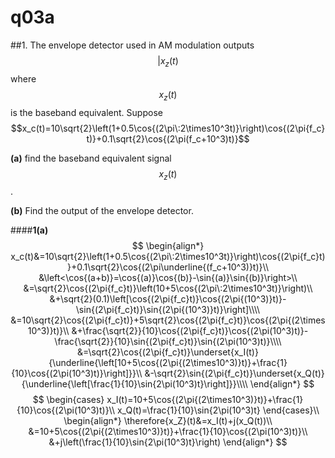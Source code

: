 # q03a

##1. 
The envelope detector used in AM modulation outputs $$|x_z(t)$$ where $$x_z(t)$$ is the baseband equivalent. Suppose $$x_c(t)=10\sqrt{2}\left(1+0.5\cos{(2\pi\:2\times10^3t)}\right)\cos{(2\pi{f_c}t)}+0.1\sqrt{2}\cos{(2\pi(f_c+10^3)t)}$$

**(a)** find the baseband equivalent signal $$x_z(t)$$.

**(b)** Find the output of the envelope detector.

####**1(a)**
$$
    \begin{align*}
    x_c(t)&=10\sqrt{2}\left(1+0.5\cos{(2\pi\:2\times10^3t)}\right)\cos{(2\pi{f_c}t)}+0.1\sqrt{2}\cos{(2\pi\underline{(f_c+10^3)}t)}\\
    &\left<\cos{(a+b)}=\cos{(a)}\cos{(b)}-\sin{(a)}\sin{(b)}\right>\\
    &=\sqrt{2}\cos{(2\pi{f_c}t)}\left(10+5\cos{(2\pi\:2\times10^3t)}\right)\\
    &+\sqrt{2}(0.1)\left[\cos{(2\pi{f_c}t)}\cos{(2\pi{(10^3)}t)}-\sin{(2\pi{f_c}t)}\sin{(2\pi{(10^3)}t)}\right]\\\\
    &=10\sqrt{2}\cos{(2\pi{f_c}t)}+5\sqrt{2}\cos{(2\pi{f_c}t)}\cos{(2\pi{(2\times10^3)}t)}\\
    &+\frac{\sqrt{2}}{10}\cos{(2\pi{f_c}t)}\cos{(2\pi(10^3)t)}-\frac{\sqrt{2}}{10}\sin{(2\pi{f_c}t)}\sin{(2\pi(10^3)t)}\\\\
    &=\sqrt{2}\cos{(2\pi{f_c}t)}\underset{x_I(t)}{\underline{\left[10+5\cos{(2\pi{(2\times10^3)}t)}+\frac{1}{10}\cos{(2\pi(10^3)t)}\right]}}\\
    &-\sqrt{2}\sin{(2\pi{f_c}t)}\underset{x_Q(t)}{\underline{\left[\frac{1}{10}\sin{2\pi(10^3)t}\right]}}\\\\
    \end{align*}
$$
$$
    \begin{cases}
    x_I(t)=10+5\cos{(2\pi{(2\times10^3)}t)}+\frac{1}{10}\cos{(2\pi(10^3)t)}\\
    x_Q(t)=\frac{1}{10}\sin{2\pi(10^3)t}
    \end{cases}\\
    \begin{align*}
    \therefore{x_Z}(t)&=x_I(t)+j(x_Q(t))\\
    &=10+5\cos{(2\pi{(2\times10^3)}t)}+\frac{1}{10}\cos{(2\pi(10^3)t)}\\
    &+j\left(\frac{1}{10}\sin{2\pi(10^3)t}\right)
    \end{align*}
$$